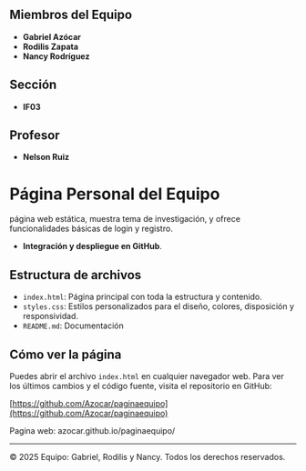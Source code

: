 ## Miembros del Equipo
- **Gabriel Azócar**
- **Rodilis Zapata**
- **Nancy Rodríguez**

## Sección
- **IF03**

## Profesor
- **Nelson Ruiz**

# Página Personal del Equipo

 página web estática, muestra tema de investigación, y ofrece funcionalidades básicas de login y registro.

- **Integración y despliegue en GitHub**.

## Estructura de archivos

- `index.html`: Página principal con toda la estructura y contenido.
- `styles.css`: Estilos personalizados para el diseño, colores, disposición y responsividad.
- `README.md`: Documentación

## Cómo ver la página

Puedes abrir el archivo `index.html` en cualquier navegador web. Para ver los últimos cambios y el código fuente, visita el repositorio en GitHub:

[https://github.com/Azocar/paginaequipo](https://github.com/Azocar/paginaequipo)

Pagina web: azocar.github.io/paginaequipo/

---

© 2025 Equipo: Gabriel, Rodilis y Nancy. Todos los derechos reservados.
